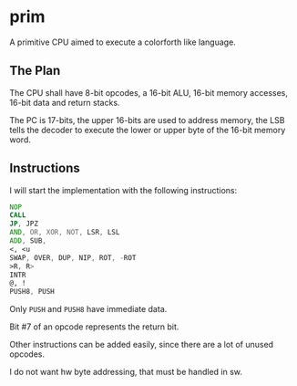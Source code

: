 # prim

A primitive CPU aimed to execute a colorforth like language.

## The Plan

The CPU shall have 8-bit opcodes, a 16-bit ALU, 16-bit memory accesses, 16-bit data and return stacks.

The PC is 17-bits, the upper 16-bits are used to address memory, the LSB tells the decoder to execute the lower or upper byte of the 16-bit memory word.

## Instructions

I will start the implementation with the following instructions:

```asm
NOP
CALL
JP, JPZ
AND, OR, XOR, NOT, LSR, LSL
ADD, SUB,
<, <u
SWAP, OVER, DUP, NIP, ROT, -ROT
>R, R>
INTR
@, !
PUSH8, PUSH
```

Only `PUSH` and `PUSH8` have immediate data.

Bit #7 of an opcode represents the return bit.

Other instructions can be added easily, since there are a lot of unused opcodes.

I do not want hw byte addressing, that must be handled in sw.
